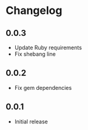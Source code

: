 # Changelog

## 0.0.3

- Update Ruby requirements
- Fix shebang line

## 0.0.2

- Fix gem dependencies

## 0.0.1

- Initial release
